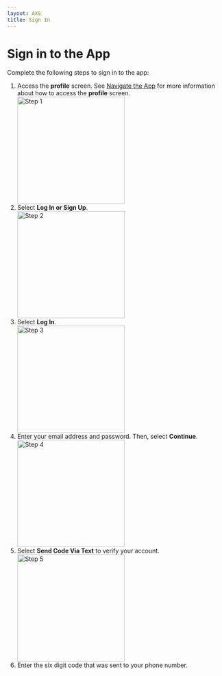 ```yaml
---
layout: AXS
title: Sign In
---
```

# Sign in to the App

Complete the following steps to sign in to the app:

<ol>
  <li>Access the <strong>profile</strong> screen. See <a href="{{ site.baseurl }}/AXS/navigate_app">Navigate the App</a> for more information about how to access the <strong>profile</strong> screen.</li>
    <img src="{{ site.baseurl }}/AXS/pictures/create_an_account/create_an_account_step_1.jpg"
  alt="Step 1"  width="250"/>
  <li>Select <strong>Log In or Sign Up</strong>.</li>
  <img src="{{ site.baseurl }}/AXS/pictures/sign_in/sign_in_step_2.jpg"
  alt="Step 2"  width="250"/>
  <li>Select <strong> Log In</strong>.</li>
  <img src="{{ site.baseurl }}/AXS/pictures/sign_in/sign_in_step_3.jpg"
  alt="Step 3"  width="250"/>
  <li>Enter your email address and password. Then, select <strong>Continue</strong>.</li>
  <img src="{{ site.baseurl }}/AXS/pictures/sign_in/sign_in_step_4.jpg"
  alt="Step 4"  width="250"/>
  <li>Select <strong>Send Code Via Text</strong> to verify your account.</li>
  <img src="{{ site.baseurl }}/AXS/pictures/sign_in/sign_in_step_5.jpg"
  alt="Step 5"  width="250"/>
  <li>Enter the six digit code that was sent to your phone number.</li>
</ol>